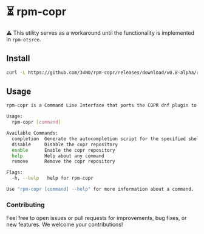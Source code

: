 #  ⏳ rpm-copr

⚠️ This utility serves as a workaround until the functionality is implemented in ```rpm-otsree```.

## Install

```bash
curl -L https://github.com/34N0/rpm-copr/releases/download/v0.8-alpha/rpm-copr-v0.8-alpha-linux-amd64.tar.gz | sudo tar zx -C /usr/local/bin
```

## Usage
```bash
rpm-copr is a Command Line Interface that ports the COPR dnf plugin to immutable (OSTree) images.

Usage:
  rpm-copr [command]

Available Commands:
  completion  Generate the autocompletion script for the specified shell
  disable     Disable the copr repository
  enable      Enable the copr repository
  help        Help about any command
  remove      Remove the copr repository

Flags:
  -h, --help   help for rpm-copr

Use "rpm-copr [command] --help" for more information about a command.
```

### Contributing

Feel free to open issues or pull requests for improvements, bug fixes, or new features. We welcome your contributions!

